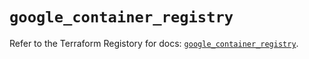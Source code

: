 # `google_container_registry`

Refer to the Terraform Registory for docs: [`google_container_registry`](https://registry.terraform.io/providers/hashicorp/google-beta/4.68.0/docs/resources/google_container_registry).
